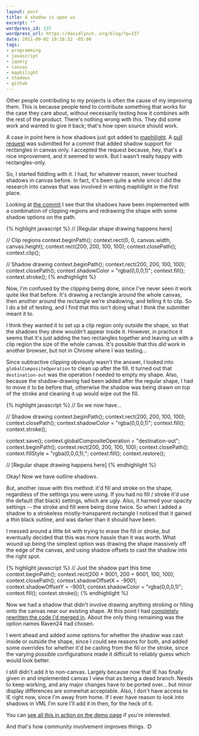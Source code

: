 ```yaml
--- 
layout: post
title: A shadow is upon us
excerpt: ""
wordpress_id: 137
wordpress_url: https://davidlynch..org/blog/?p=137
date: 2011-09-02 19:16:52 -05:00
tags: 
- programming
- javascript
- jquery
- canvas
- maphilight
- shadows
- github
---
```

Other people contributing to my projects is often the cause of my improving them. This is because people tend to contribute something that works for the case they care about, without necessarily testing how it combines with the rest of the product. There's nothing wrong with this. They did some work and wanted to give it back; that's how open source should work.

A case in point here is how shadows just got added to [maphilight](https://github.com/kemayo/maphilight). A [pull request](https://github.com/kemayo/maphilight/pull/10) was submitted for a commit that added shadow support for rectangles in canvas only. I accepted the request because, hey, that's a nice improvement, and it seemed to work. But I wasn't really happy with rectangles-only.

So, I started fiddling with it. I had, for whatever reason, never touched shadows in canvas before. In fact, it's been quite a while since I did the research into canvas that was involved in writing maphilight in the first place.

Looking at [the commit](https://github.com/Raven24/maphilight/commit/ee12efe020e1dcb6c3a6a9cc337ac9c59c6cca08) I see that the shadows have been implemented with a combination of clipping regions and redrawing the shape with some shadow options on the path.

{% highlight javascript %}
// [Regular shape drawing happens here]

// Clip regions
context.beginPath();
context.rect(0, 0, canvas.width, canvas.height);
context.rect(200, 200, 100, 100);
context.closePath();
context.clip();

// Shadow drawing
context.beginPath();
context.rect(200, 200, 100, 100);
context.closePath();
context.shadowColor = "rgba(0,0,0,1)";
context.fill();
context.stroke();
{% endhighlight %}

Now, I'm confused by the clipping being done, since I've never seen it work quite like that before. It's drawing a rectangle around the whole canvas, then another around the rectangle we're shadowing, and telling it to clip. So I do a bit of testing, and I find that this isn't doing what I think the submitter meant it to.

I think they wanted it to set up a clip region only outside the shape, so that the shadows they drew wouldn't appear inside it. However, in practice it seems that it's just adding the two rectangles together and leaving us with a clip region the size of the whole canvas. It's possible that this *did* work in another browser, but not in Chrome where I was testing...

Since subtractive clipping obviously wasn't the answer, I looked into `globalCompositeOperation` to clean up after the fill. It turned out that `destination-out` was the operation I needed to empty my shape. Also, because the shadow-drawing had been added after the regular shape, I had to move it to be before that, otherwise the shadow was being drawn on top of the stroke and cleaning it up would wipe out the fill.

{% highlight javascript %}
// So we now have...

// Shadow drawing
context.beginPath();
context.rect(200, 200, 100, 100);
context.closePath();
context.shadowColor = "rgba(0,0,0,1)";
context.fill();
context.stroke();

context.save();
context.globalCompositeOperation = "destination-out";
context.beginPath();
context.rect(200, 200, 100, 100);
context.closePath();
context.fillStyle = "rgba(0,0,0,1);";
context.fill();
context.restore();

// [Regular shape drawing happens here]
{% endhighlight %}

Okay! Now we have outline shadows.

But, another issue with this method: it'd fill and stroke on the shape, regardless of the settings you were using. If you had no fill / stroke it'd use the default (flat black) settings, which are ugly. Also, it harmed your opacity settings -- the stroke and fill were being done twice. So when I added a shadow to a strokeless mostly-transparent rectangle I noticed that it gained a thin black outline, and was darker than it should have been.

I messed around a little bit with trying to erase the fill or stroke, but eventually decided that this was more hassle than it was worth. What wound up being the simplest option was drawing the shape massively off the edge of the canvas, and using shadow offsets to cast the shadow into the right spot.

{% highlight javascript %}
// Just the shadow part this time
context.beginPath();
context.rect(200 + 9001, 200 + 9001, 100, 100);
context.closePath();
context.shadowOffsetX = -9001;
context.shadowOffsetY = -9001;
context.shadowColor = "rgba(0,0,0,1)";
context.fill();
context.stroke();
{% endhighlight %}

Now we had a shadow that didn't involve drawing anything stroking or filling onto the canvas near our existing shape. At this point I had [completely rewritten the code I'd merged in](https://github.com/kemayo/maphilight/commit/eeeff8ade3262e49585a36ba63b5159e5fb9eaa6). About the only thing remaining was the option names Raven24 had chosen.

I went ahead and added some options for whether the shadow was cast inside or outside the shape, since I could see reasons for both, and added some overrides for whether it'd be casting from the fill or the stroke, since the varying possible configurations made it difficult to reliably guess which would look better.

I still didn't add it to non-canvas. Largely because now that IE has finally given in and implemented canvas I view that as being a dead branch. Needs to keep working, and any major changes have to be ported over... but minor display differences are somewhat acceptable. Also, I don't have access to IE right now, since I'm away from home. If I ever have reason to look into shadows in VML I'm sure I'll add it in then, for the heck of it.

You can [see all this in action on the demo page](/projects/maphilight/docs/demo_features.html) if you're interested.

And that's how community involvement improves things. :D
